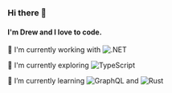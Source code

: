 
### Hi there 👋
#### I'm Drew and I love to code.

🤘 I'm currently working with <img src="https://i.imgur.com/hn0TLXg.png" alt=".NET" />

💙 I'm currently exploring <img src="https://i.imgur.com/4eJmb4R.png" alt="TypeScript" />


🌱 I’m currently learning <img src="https://i.imgur.com/kFRAKdW.png" alt="GraphQL"/> and <img src="https://i.imgur.com/uO2JsiV.png" alt="Rust"/>

<!--
**ajfleming1/ajfleming1** is a ✨ _special_ ✨ repository because its `README.md` (this file) appears on your GitHub profile.

Here are some ideas to get you started:

- 🔭 I’m currently working on ...
- 🌱 I’m currently learning ...
- 👯 I’m looking to collaborate on ...
- 🤔 I’m looking for help with ...
- 💬 Ask me about ...
- 📫 How to reach me: ...
- 😄 Pronouns: ...
- ⚡ Fun fact: ...
-->
